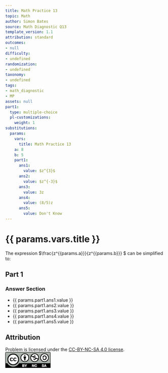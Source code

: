 ```yaml
---
title: Math Practice 13
topic: Math
author: Simon Bates
source: Math Diagnostic Q13
template_version: 1.1
attribution: standard
outcomes:
- null
difficulty:
- undefined
randomization:
- undefined
taxonomy:
- undefined
tags:
- math_diagnostic
- MP
assets: null
part1:
  type: multiple-choice
  pl-customizations:
    weight: 1
substitutions:
  params:
    vars:
      title: Math Practice 13
    a: 8
    b: 5
    part1:
      ans1:
        value: $z^{3}$
      ans2:
        value: $z^{-3}$
      ans3:
        value: 3z
      ans4:
        value: (8/5)z
      ans5:
        value: Don't Know
---
```

# {{ params.vars.title }}
The expression $\frac{z^{{params.a}}}{z^{{params.b}}} $ can be simplified to:

## Part 1

### Answer Section

- {{ params.part1.ans1.value }}
- {{ params.part1.ans2.value }}
- {{ params.part1.ans3.value }}
- {{ params.part1.ans4.value }}
- {{ params.part1.ans5.value }}

## Attribution

Problem is licensed under the [CC-BY-NC-SA 4.0 license](https://creativecommons.org/licenses/by-nc-sa/4.0/).<br> ![The Creative Commons 4.0 license requiring attribution-BY, non-commercial-NC, and share-alike-SA license.](https://raw.githubusercontent.com/firasm/bits/master/by-nc-sa.png)